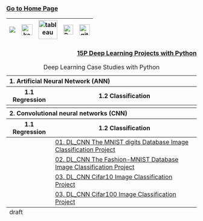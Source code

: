 ### [Go to Home Page](https://github.com/celik-muhammed)

<div align="center">
  
| [![](https://img.shields.io/badge/linkedin-%230077B5.svg?&style=for-the-badge&logo=linkedin&logoColor=white)][Linkedin] | [<img src="https://www.kaggle.com/static/images/site-logo.svg" alt="kaggle" height="28.5"/>][kaggle] | [<img src="https://www.tableau.com/sites/default/files/2021-05/tableau_rgb_500x104.png" alt="tableau" height="50"/>][tableau] | [<picture><source media="(prefers-color-scheme: dark)" srcset="https://theme.zdassets.com/theme_assets/224203/4a55138e21ad44a9c72c8295181c79fe938a2ae6.svg" alt="kaggle" height="26"><img alt="Dark" src="https://cdn-static-1.medium.com/sites/medium.com/about/images/Medium-Logo-Black-RGB-1.svg" alt="kaggle" height="26"></picture>][medium] | [<img src="https://user-images.githubusercontent.com/94930605/160260064-ff3aa908-cbfd-4350-ab28-a26a0b7a1819.png" alt="github_pages" height="28.5"/>][github_pages] |
|:-:|:-:|:-:|:-:|:-:|
<!-- CHANGE-05 .../myname/ myname yerine profil user name yaz -->
[Linkedin]: https://www.linkedin.com/in/çelik-muhammed/ "LinkedIn"
[kaggle]: https://www.kaggle.com/clkmuhammed "Kaggle Page"
[tableau]: https://public.tableau.com/app/profile/celikmuhammed "Tableau Page"
[medium]: https://celik-muhammed.medium.com/ "Medium Page"
[github_pages]: https://celik-muhammed.github.io/ "GitHub Pages"
</div>

  
<h3 align='right'>
  
[15P Deep Learning Projects with Python](https://github.com/celik-muhammed/15P-Deep-Learning-Projects-with-Python/blob/master/README.md)
</h3>

  

<table align="center">
    <caption><div align='center'>Deep Learning Case Studies with Python</div></caption>
<thead align='left'><tr><th colspan=2>1. Artificial Neural Network (ANN)</th></tr></thead>
<thead><tr><th>1.1 Regression</th><th>1.2 Classification</th></tr></thead>
<tbody>
  <tr>
    <td><a href="#"></a></td>
    <td><a href="#"></a></td>
  </tr>
</tbody>
<thead align='left'><tr><th colspan=2>2. Convolutional neural networks (CNN)</th></tr></thead>
<thead><tr><th>1.1 Regression</th><th>1.2 Classification</th></tr></thead>
<tbody>
  <tr>
    <td><a href="#"></a></td>
    <td><a href="https://github.com/celik-muhammed/DL_CNN-The-MNIST-Database-Classification-Project/blob/master/README.md">01. DL_CNN The MNIST digits Database Image Classification Project</a></td>
  </tr>
  <tr>
    <td><a href="#"></a></td>
    <td><a href="https://github.com/celik-muhammed/DL-fashion_mnist1-Image-Classification-with-CNN-Project/blob/master/README.md">02. DL_CNN The Fashion-MNIST Database Image Classification Project</a></td>
  </tr>
  <tr>
    <td><a href="#"></a></td>
    <td><a href="https://github.com/celik-muhammed/DL_CNN-Cifar10-Image-Classification-Project/blob/master/README.md">03. DL_CNN Cifar10 Image Classification Project</a></td>
  </tr>
  <tr>
    <td><a href="#"></a></td>
    <td><a href="https://github.com/celik-muhammed/DL_CNN-Cifar100-Image-Classification-Project/blob/master/README.md">03. DL_CNN Cifar100 Image Classification Project</a></td>
  </tr>
</tbody>
  
<tfoot>
  <tr><td>draft</td></tr>
</tfoot>
</table>

<div align="center">
  <img src="https://machinelearningmastery.com/wp-content/uploads/2020/12/How-to-Choose-an-Output-Layer-Activation-Function.png" alt="" ></div>
